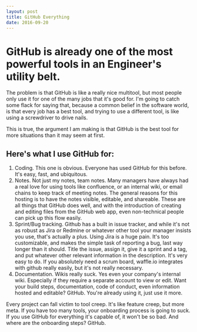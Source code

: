 ```yaml
---
layout: post
title: GitHub Everything
date: 2016-09-20
---
```


# GitHub is already one of the most powerful tools in an Engineer's utility belt.

The problem is that GitHub is like a really nice multitool, but most people only use it for one of the many jobs that it's good for. I'm going to catch some flack for saying that, because a common belief in the software world, is that every job has a best tool, and trying to use a different tool, is like using a screwdriver to drive nails.

This is true, the argument I am making is that GitHub is the best tool for more situations than it may seem at first.

## Here's what I use GitHub for:

1. Coding. This one is obvious. Everyone has used GitHub for this before. It's easy, fast, and ubiquitous.
2. Notes. Not just my notes, team notes. Many managers have always had a real love for using tools like confluence, or an internal wiki, or email chains to keep track of meeting notes. The general reasons for this hosting is to have the notes visible, editable, and shareable. These are all things that GitHub does well, and with the introduction of creating and editing files from the GitHub web app, even non-technical people can pick up this flow easily.
3. Sprint/Bug tracking. Github has a built in issue tracker, and while it's not as robust as Jira or Redmine or whatever other tool your manager insists you use, that's actually a plus. Using Jira is a huge pain. It's too customizable, and makes the simple task of reporting a bug, last way longer than it should. Title the issue, assign it, give it a sprint and a tag, and put whatever other relevant information in the description. It's very easy to do. If you absolutely need a scrum board, waffle.io integrates with github really easily, but it's not really necessary.
4. Documentation. Wikis really suck. Yes even your company's internal wiki. Especially if they require a separate account to view or edit. Want your build steps, documentation, code of conduct, even information hosted and editable? GitHub. You're already using it, just use it more.

Every project can fall victim to tool creep. It's like feature creep, but more meta. If you have too many tools, your onboarding process is going to suck. If you use GitHub for everything it's capable of, it won't be so bad. And where are the onboarding steps? GitHub.
